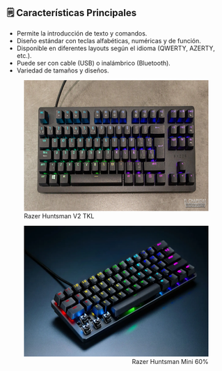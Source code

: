 ## 🗒️ Características Principales

- Permite la introducción de texto y comandos.
- Diseño estándar con teclas alfabéticas, numéricas y de función.
- Disponible en diferentes layouts según el idioma (QWERTY, AZERTY, etc.).
- Puede ser con cable (USB) o inalámbrico (Bluetooth).
- Variedad de tamaños y diseños.
<p>
<figure align="left">
  <img src="img/huntsmanTKL.jpg" alt="huntsmanTKL" width="500" height="300">
  <figcaption>Razer Huntsman V2 TKL</figcaption>
</figure>
<figure align="right">
  <img src="img/mini60.webp" alt="mini60" width="500" height="300">
  <figcaption>Razer Huntsman Mini 60%</figcaption>
</figure>
</p>
